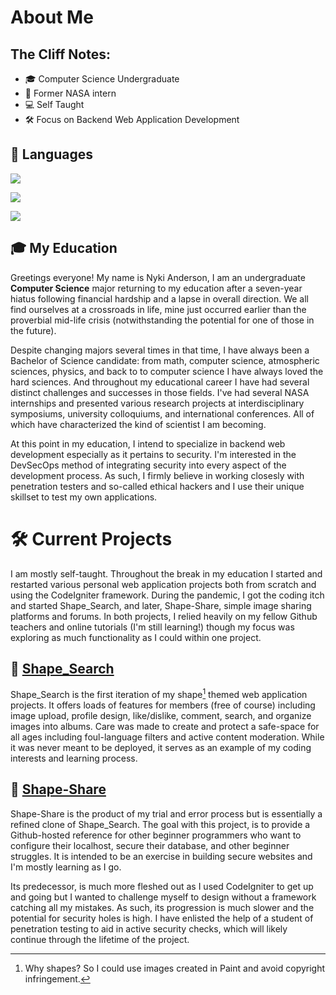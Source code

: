 # About Me

## The Cliff Notes:
- 🎓 Computer Science Undergraduate
- 🔭 Former NASA intern
- 💻 Self Taught
- 🛠 Focus on Backend Web Application Development

## 💱 Languages
![](https://img.shields.io/badge/-PHP-777BB4?logo=php&logoColor=white&style=plastic
) 

![](https://img.shields.io/badge/-CSS3-1572B6?logo=css&logoColor=white&style=plastic
)

![](https://img.shields.io/badge/-CSS3-1572B6?logo=css&logoColor=white&style=plastic
)

## 🎓 My Education

Greetings everyone! My name is Nyki Anderson, I am an undergraduate **Computer Science** major returning to my education after a seven-year hiatus following financial hardship and a lapse in overall direction. We all find ourselves at a crossroads in life, mine just occurred earlier than the proverbial mid-life crisis (notwithstanding the potential for one of those in the future). 

Despite changing majors several times in that time, I have always been a Bachelor of Science candidate: from math, computer science, atmospheric sciences, physics, and back to to computer science I have always loved the hard sciences. And throughout my educational career I have had several distinct challenges and successes in those fields. I've had several NASA internships and presented various research projects at interdisciplinary symposiums, university colloquiums, and international conferences. All of which have characterized the kind of scientist I am becoming. 

At this point in my education, I intend to specialize in backend web development especially as it pertains to security. I'm interested in the DevSecOps method of integrating security into every aspect of the development process. As such, I firmly believe in working closesly with penetration testers and so-called ethical hackers and I use their unique skillset to test my own applications. 

# 🛠 Current Projects

I am mostly self-taught. Throughout the break in my education I started and restarted various personal web application projects both from scratch and using the CodeIgniter framework. During the pandemic, I got the coding itch and started Shape_Search, and later, Shape-Share, simple image sharing platforms and forums. In both projects, I relied heavily on my fellow Github teachers and online tutorials (I'm still learning!) though my focus was exploring as much functionality as I could within one project.

## 📌 [Shape_Search](https://github.com/shape_search)
Shape_Search is the first iteration of my shape[^1] themed web application projects.  It offers loads of features for members (free of course) including image upload, profile design, like/dislike, comment, search, and organize images into albums. Care was made to create and protect a safe-space for all ages including foul-language filters and active content moderation. While it was never meant to be deployed, it serves as an example of my coding interests and learning process. 

[^1]: Why shapes? So I could use images created in Paint and avoid copyright infringement.

## 📌 [Shape-Share](https://github.com/shape-share)
Shape-Share is the product of my trial and error process but is essentially a refined clone of Shape_Search. The goal with this project, is to provide a Github-hosted reference for other beginner programmers who want to configure their localhost, secure their database, and other beginner struggles. It is intended to be an exercise in building secure websites and I'm mostly learning as I go. 

Its predecessor, is much more fleshed out as I used CodeIgniter to get up and going but I wanted to challenge myself to design without a framework catching all my mistakes. As such, its progression is much slower and the potential for security holes is high. I have enlisted the help of a student of penetration testing to aid in active security checks, which will likely continue through the lifetime of the project.
